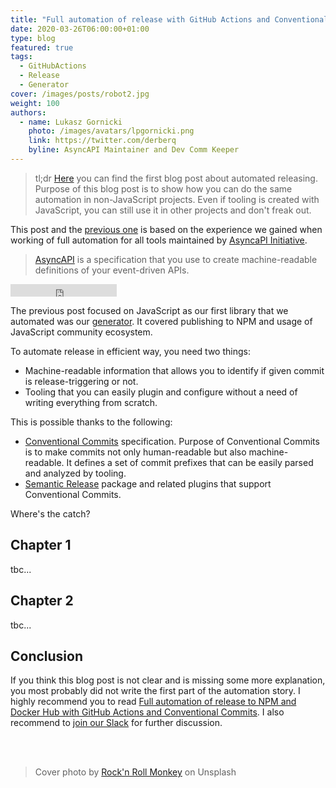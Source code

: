 ```yaml
---
title: "Full automation of release with GitHub Actions and Conventional Commits for non-JS projects - part 2"
date: 2020-03-26T06:00:00+01:00
type: blog
featured: true
tags:
  - GitHubActions
  - Release
  - Generator
cover: /images/posts/robot2.jpg
weight: 100
authors:
  - name: Lukasz Gornicki
    photo: /images/avatars/lpgornicki.png
    link: https://twitter.com/derberq
    byline: AsyncAPI Maintainer and Dev Comm Keeper
---
```


> tl;dr
[Here](/blog/automated-releases/) you can find the first blog post about automated releasing. Purpose of this blog post is to show how you can do the same automation in non-JavaScript projects. Even if tooling is created with JavaScript, you can still use it in other projects and don't freak out.

This post and the [previous one](/blog/automated-releases/) is based on the experience we gained when working of full automation for all tools maintained by [AsyncaPI Initiative](https://github.com/asyncapi/asyncapi/).

> [AsyncAPI](https://github.com/asyncapi/asyncapi/) is a specification that you use to create machine-readable definitions of your event-driven APIs. 
<iframe src="https://ghbtns.com/github-btn.html?user=twbs&repo=bootstrap&type=star&count=true" frameborder="0" scrolling="0" width="170px" height="20px"></iframe>

The previous post focused on JavaScript as our first library that we automated was our [generator](https://github.com/asyncapi/generator/). It covered publishing to NPM and usage of JavaScript community ecosystem.

To automate release in efficient way, you need two things:
- Machine-readable information that allows you to identify if given commit is release-triggering or not.
- Tooling that you can easily plugin and configure without a need of writing everything from scratch.

This is possible thanks to the following:
- [Conventional Commits](https://www.conventionalcommits.org/en/v1.0.0/) specification. Purpose of Conventional Commits is to make commits not only human-readable but also machine-readable. It defines a set of commit prefixes that can be easily parsed and analyzed by tooling.
- [Semantic Release](https://github.com/semantic-release/semantic-release) package and related plugins that support Conventional Commits.

Where's the catch?

## Chapter 1

tbc... 

## Chapter 2

tbc...

## Conclusion

If you think this blog post is not clear and is missing some more explanation, you most probably did not write the first part of the automation story. I highly recommend you to read [Full automation of release to NPM and Docker Hub with GitHub Actions and Conventional Commits](/blog/automated-releases/). I also recommend to [join our Slack](https://www.asyncapi.com/slack-invite/) for further discussion.

<br><br>
> Cover photo by [Rock'n Roll Monkey](https://unsplash.com/@rocknrollmonkey) on Unsplash